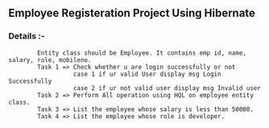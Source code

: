 ## Employee Registeration Project Using Hibernate
### Details :-

            Entity class should be Employee. It contains emp id, name, salary, role, mobileno. 
            Task 1 => Check whether u are login successfully or not 
                      case 1 if ur valid User display msg Login Successfully 
                      case 2 if ur not valid user display msg Invalid user
            Task 2 => Perform All operation using HQL on employee entity class. 
            Task 3 => List the employee whose salary is less than 50000. 
            Task 4 => List the employee whose role is developer.
